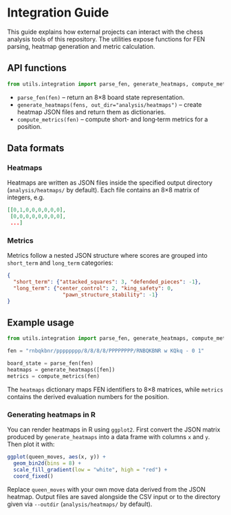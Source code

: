 # Integration Guide

This guide explains how external projects can interact with the chess
analysis tools of this repository.  The utilities expose functions for
FEN parsing, heatmap generation and metric calculation.

## API functions

```python
from utils.integration import parse_fen, generate_heatmaps, compute_metrics
```

* `parse_fen(fen)` – return an 8×8 board state representation.
* `generate_heatmaps(fens, out_dir="analysis/heatmaps")` – create
  heatmap JSON files and return them as dictionaries.
* `compute_metrics(fen)` – compute short‑ and long‑term metrics for a
  position.

## Data formats

### Heatmaps

Heatmaps are written as JSON files inside the specified output directory
(``analysis/heatmaps/`` by default).  Each file contains an 8×8 matrix of
integers, e.g.

```json
[[0,1,0,0,0,0,0,0],
 [0,0,0,0,0,0,0,0],
 ...]
```

### Metrics

Metrics follow a nested JSON structure where scores are grouped into
``short_term`` and ``long_term`` categories:

```json
{
  "short_term": {"attacked_squares": 3, "defended_pieces": -1},
  "long_term": {"center_control": 2, "king_safety": 0,
                  "pawn_structure_stability": -1}
}
```

## Example usage

```python
from utils.integration import parse_fen, generate_heatmaps, compute_metrics

fen = "rnbqkbnr/pppppppp/8/8/8/8/PPPPPPPP/RNBQKBNR w KQkq - 0 1"

board_state = parse_fen(fen)
heatmaps = generate_heatmaps([fen])
metrics = compute_metrics(fen)
```

The ``heatmaps`` dictionary maps FEN identifiers to 8×8 matrices, while
``metrics`` contains the derived evaluation numbers for the position.

### Generating heatmaps in R

You can render heatmaps in R using ``ggplot2``. First convert the JSON
matrix produced by ``generate_heatmaps`` into a data frame with columns
``x`` and ``y``. Then plot it with:

```r
ggplot(queen_moves, aes(x, y)) +
  geom_bin2d(bins = 8) +
  scale_fill_gradient(low = "white", high = "red") +
  coord_fixed()
```

Replace ``queen_moves`` with your own move data derived from the JSON
heatmap. Output files are saved alongside the CSV input or to the directory
given via ``--outdir`` (``analysis/heatmaps/`` by default).
